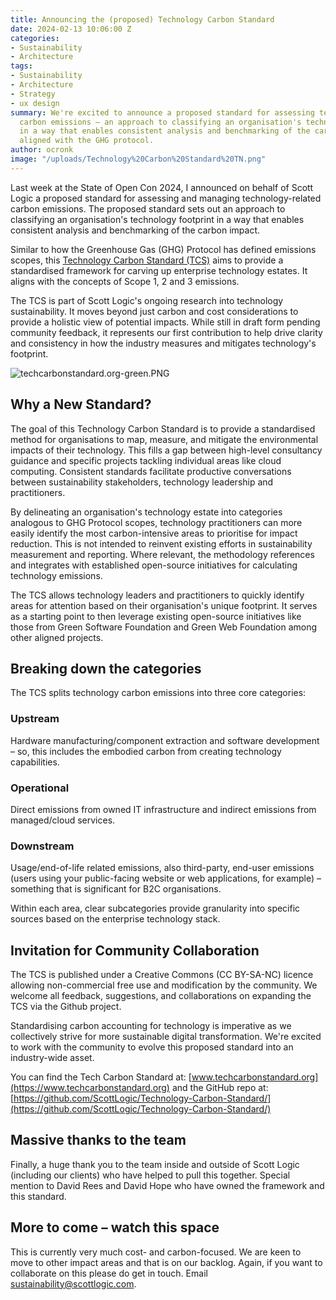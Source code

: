 ```yaml
---
title: Announcing the (proposed) Technology Carbon Standard
date: 2024-02-13 10:06:00 Z
categories:
- Sustainability
- Architecture
tags:
- Sustainability
- Architecture
- Strategy
- ux design
summary: We're excited to announce a proposed standard for assessing technology-related
  carbon emissions – an approach to classifying an organisation's technology footprint
  in a way that enables consistent analysis and benchmarking of the carbon impact,
  aligned with the GHG protocol.
author: ocronk
image: "/uploads/Technology%20Carbon%20Standard%20TN.png"
---
```


Last week at the State of Open Con 2024, I announced on behalf of Scott Logic a proposed standard for assessing and managing technology-related carbon emissions. The proposed standard sets out an approach to classifying an organisation's technology footprint in a way that enables consistent analysis and benchmarking of the carbon impact.

Similar to how the Greenhouse Gas (GHG) Protocol has defined emissions scopes, this [Technology Carbon Standard (TCS)](https://www.techcarbonstandard.org) aims to provide a standardised framework for carving up enterprise technology estates. It aligns with the concepts of Scope 1, 2 and 3 emissions.

The TCS is part of Scott Logic's ongoing research into technology sustainability. It moves beyond just carbon and cost considerations to provide a holistic view of potential impacts. While still in draft form pending community feedback, it represents our first contribution to help drive clarity and consistency in how the industry measures and mitigates technology's footprint.

![techcarbonstandard.org-green.PNG](/uploads/techcarbonstandard.org-green.PNG)

## Why a New Standard?

The goal of this Technology Carbon Standard is to provide a standardised method for organisations to map, measure, and mitigate the environmental impacts of their technology. This fills a gap between high-level consultancy guidance and specific projects tackling individual areas like cloud computing. Consistent standards facilitate productive conversations between sustainability stakeholders, technology leadership and practitioners.

By delineating an organisation's technology estate into categories analogous to GHG Protocol scopes, technology practitioners can more easily identify the most carbon-intensive areas to prioritise for impact reduction. This is not intended to reinvent existing efforts in sustainability measurement and reporting. Where relevant, the methodology references and integrates with established open-source initiatives for calculating technology emissions.

The TCS allows technology leaders and practitioners to quickly identify areas for attention based on their organisation's unique footprint. It serves as a starting point to then leverage existing open-source initiatives like those from Green Software Foundation and Green Web Foundation among other aligned projects.

## Breaking down the categories

The TCS splits technology carbon emissions into three core categories:

### Upstream

Hardware manufacturing/component extraction and software development – so, this includes the embodied carbon from creating technology capabilities.

### Operational

Direct emissions from owned IT infrastructure and indirect emissions from managed/cloud services.

### Downstream

Usage/end-of-life related emissions, also third-party, end-user emissions (users using your public-facing website or web applications, for example) – something that is significant for B2C organisations.

Within each area, clear subcategories provide granularity into specific sources based on the enterprise technology stack.

## Invitation for Community Collaboration

The TCS is published under a Creative Commons (CC BY-SA-NC) licence allowing non-commercial free use and modification by the community. We welcome all feedback, suggestions, and collaborations on expanding the TCS via the Github project.

Standardising carbon accounting for technology is imperative as we collectively strive for more sustainable digital transformation. We're excited to work with the community to evolve this proposed standard into an industry-wide asset.

You can find the Tech Carbon Standard at: [www.techcarbonstandard.org](https://www.techcarbonstandard.org) and the GitHub repo at: [https://github.com/ScottLogic/Technology-Carbon-Standard/](https://github.com/ScottLogic/Technology-Carbon-Standard/)

## Massive thanks to the team

Finally, a huge thank you to the team inside and outside of Scott Logic (including our clients) who have helped to pull this together. Special mention to David Rees and David Hope who have owned the framework and this standard.

## More to come – watch this space

This is currently very much cost- and carbon-focused. We are keen to move to other impact areas and that is on our backlog. Again, if you want to collaborate on this please do get in touch. Email [sustainability@scottlogic.com](mailto:sustainability@scottlogic.com).